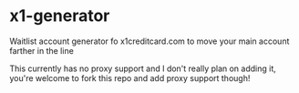 # x1-generator
Waitlist account generator fo x1creditcard.com to move your main account farther in the line

This currently has no proxy support and I don't really plan on adding it, you're welcome to fork this repo and add proxy support though!
